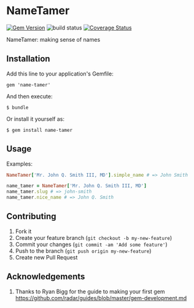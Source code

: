 # NameTamer

[![Gem Version](https://badge.fury.io/rb/name-tamer.png)](http://badge.fury.io/rb/name-tamer)
![build status](https://circleci.com/gh/Xenapto/name-tamer.png?circle-token=2293f2a1d8463a948c2a2ce4bb3bd99786958c59)
[![Coverage Status](https://img.shields.io/coveralls/Xenapto/name-tamer.svg)](https://coveralls.io/r/Xenapto/name-tamer)

NameTamer: making sense of names

## Installation

Add this line to your application's Gemfile:

    gem 'name-tamer'

And then execute:

    $ bundle

Or install it yourself as:

    $ gem install name-tamer

## Usage

Examples:

```ruby
NameTamer['Mr. John Q. Smith III, MD'].simple_name # => John Smith
```

```ruby
name_tamer = NameTamer['Mr. John Q. Smith III, MD']
name_tamer.slug # => john-smith
name_tamer.nice_name # => John Q. Smith
```

## Contributing

1.  Fork it
1.  Create your feature branch (`git checkout -b my-new-feature`)
1.  Commit your changes (`git commit -am 'Add some feature'`)
1.  Push to the branch (`git push origin my-new-feature`)
1.  Create new Pull Request

## Acknowledgements

1.  Thanks to Ryan Bigg for the guide to making your first gem https://github.com/radar/guides/blob/master/gem-development.md
